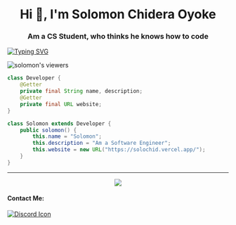 <h1 align="center">Hi 👋, I'm Solomon Chidera Oyoke</h1>
<h3 align="center">Am a CS Student, who thinks he knows how to code</h3>

<a href="/"><img src="https://readme-typing-svg.demolab.com?font=Fira+Code&size=35&pause=1000&center=true&vCenter=true&width=1159&lines=Welcome+To+My+Profile;Yoo+%2F+Bonjour+%2F+%E3%81%93%E3%82%93%E3%81%AB%E3%81%A1%E3%81%AF++%2F+%E4%BD%A0%E5%A5%BD++%2F+Xin+ch%C3%A0o" alt="Typing SVG" /></a>


<p align="left"> <img src="https://komarev.com/ghpvc/?username=SolomonChidera&label=Profile%20views&color=0e75b6&style=flat" alt="solomon's viewers" /> </p>

```java
class Developer {
    @Getter
    private final String name, description;
    @Getter
    private final URL website;
}

class Solomon extends Developer {
    public solomon() {
        this.name = "Solomon";
        this.description = "Am a Software Engineer";
        this.website = new URL("https://solochid.vercel.app/");
    }
}
```
-----


<!--<div style="width: 80vw;">
    <img style="width: 100%;" align="left" src="https://github-readme-stats.vercel.app/api/top-langs/?username=SolomonChidera&theme=dark&hide_border=true&layout=compact">
</div>-->
<!--[![My Skills](https://skillicons.dev/icons?i=js,html,css,c,django,docker,flask,firebase,git,github,linux,md,mysql,nodejs,nginx)](https://skillicons.dev)-->

<p align="center">
  <a href="https://skillicons.dev">
    <img src="https://skillicons.dev/icons?i=git,js,docker,c,vim,flask,firebase,css,python,linux,html,mysql,nodejs,nginx" />
  </a>
</p>

<!--[![Discord Presence](https://lanyard.cnrad.dev/api/1052162509567692800)](https://discord.com/users/1052162509567692800)-->
#### Contact Me:
[![Discord Icon](https://img.shields.io/badge/Discord-7289d9?style=for-the-badge&logo=Discord&logoColor=ffffff&align=left)](https://discord.com/users/1052162509567692800)
